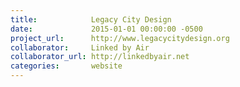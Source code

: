 ```yaml
---
title:            Legacy City Design
date:             2015-01-01 00:00:00 -0500
project_url:      http://www.legacycitydesign.org
collaborator:     Linked by Air
collaborator_url: http://linkedbyair.net
categories:       website
---
```

